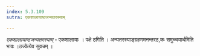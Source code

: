 ```yaml
---
index: 5.3.109
sutra: एकशालायाष्ठजन्यतरस्याम्

---
```

_एकशालायाष्ठजन्यतरस्याम्_ - एकशालायाः । पक्षे ठगिति । अन्यतरस्याङ्ग्रहणमनन्तरठ,कः समुच्चयार्थमिति भावः ।ठज्वे॑त्येव सुवचम् ।